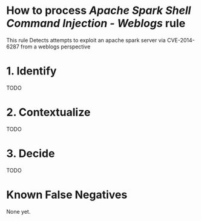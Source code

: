 # How to process *Apache Spark Shell Command Injection - Weblogs* rule
This rule Detects attempts to exploit an apache spark server via CVE-2014-6287 from a weblogs perspective

# 1. Identify
TODO

# 2. Contextualize
TODO

# 3. Decide
TODO

# Known False Negatives
None yet.
